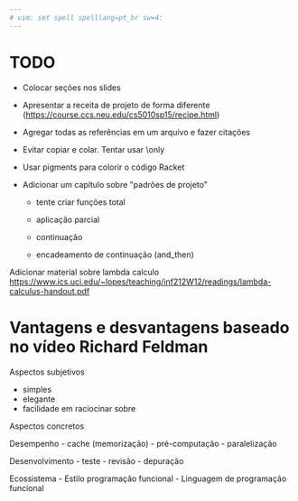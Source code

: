 ```yaml
---
# vim: set spell spelllang=pt_br sw=4:
---
```


# TODO

- Colocar seções nos slides

- Apresentar a receita de projeto de forma diferente (https://course.ccs.neu.edu/cs5010sp15/recipe.html)

- Agregar todas as referências em um arquivo e fazer citações

- Evitar copiar e colar. Tentar usar \only

- Usar pigments para colorir o código Racket

- Adicionar um capítulo sobre "padrões de projeto"

    - tente criar funções total

    - aplicação parcial

    - continuação

    - encadeamento de continuação (and_then)

Adicionar material sobre lambda calculo https://www.ics.uci.edu/~lopes/teaching/inf212W12/readings/lambda-calculus-handout.pdf


# Vantagens e desvantagens baseado no vídeo Richard Feldman 

Aspectos subjetivos

- simples
- elegante
- facilidade em raciocinar sobre

Aspectos concretos

Desempenho
    - cache (memorização)
    - pré-computação
    - paralelização

Desenvolvimento
    - teste
    - revisão
    - depuração

Ecossistema
    - Estilo programação funcional
    - Linguagem de programação funcional
